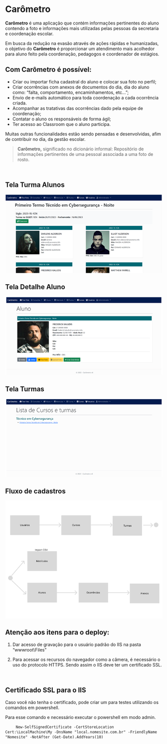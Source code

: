 # Carômetro


**Carômetro** é uma aplicação que contém informações pertinentes do aluno contendo a foto e informações mais utilizadas pelas pessoas da secretaria e coordenação escolar.

Em busca da redução na evasão através de ações rápidas e humanizadas, o objetivo do **Carômetro** é proporcionar um atendimento mais acolhedor para aluno feito pela coordenação, pedagogos e coordenador de estágios.

## Com **Carômetro** é possível:
* Criar ou importar ficha cadastral do aluno e colocar sua foto no perfil;
* Criar ocorrências com anexos de documentos do dia, dia do aluno como: “falta, comportamento, encaminhamentos, etc...”;
* Envio de e-mails automático para toda coordenação a cada ocorrência criada.
* Acompanhar as tratativas das ocorrências dado pela equipe de coordenação;
* Contatar o aluno os responsáveis de forma ágil;
* Ter acesso ao Classroom que o aluno participa.

Muitas outras funcionalidades estão sendo pensadas e desenvolvidas, afim de contribuir no dia, da gestão escolar.

> **Carômetro,** significado no dicionário informal:
> Repositório de informações pertinentes de uma pessoal associada a uma foto de rosto.

<br>

## Tela Turma Alunos
<img src="img/carometro.png">

## Tela Detalhe Aluno
<img src="img/carometro_a.png">

## Tela Turmas
<img src="img/carometro_b.png">

## Fluxo de cadastros
<img src="img/Fluxo_para_cadastros.png">

## Atenção aos itens para o deploy:

1.  Dar acesso de gravação para o usuário padrão do IIS na pasta “wwwroot\Files”

2.  Para acessar os recursos do navegador como a câmera, é necessário o uso do protocolo HTTPS. Sendo assim o IIS deve ter um certificado SSL.

<br>

## Certificado SSL para o IIS

Caso você não tenha o certificado, pode criar um para testes utilizando os comandos em powershell. 

Para esse comando e necessário executar o powershell em modo admin.

<pre>
    <code>New-SelfSignedCertificate -CertStoreLocation Cert:\LocalMachine\My -DnsName "local.nomesite.com.br" -FriendlyName "Nomesite" -NotAfter (Get-Date).AddYears(10) 
    </code>
</pre>

